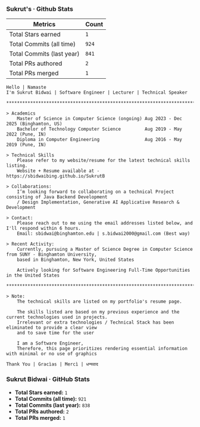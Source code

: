 <!-- GITHUB-STATS:START -->
### Sukrut's · Github Stats
 | Metrics                    | Count |
 |----------------------------|-------|
| Total Stars earned         | `1` |
| Total Commits (all time)   | `924` |
| Total Commits (last year)  | `841` |
| Total PRs authored         | `2` |
| Total PRs merged           | `1` |
<!-- GITHUB-STATS:END -->



```
Hello | Namaste
I'm Sukrut Bidwai | Software Engineer | Lecturer | Technical Speaker

**************************************************************************************************************

> Academics
    Master of Science in Computer Science (ongoing) Aug 2023 - Dec 2025 (Binghamton, US)
    Bachelor of Technology Computer Science         Aug 2019 - May 2022 (Pune, IN)
    Diploma in Computer Engineering                 Aug 2016 - May 2019 (Pune, IN)

> Technical Skills
    Please refer to my website/resume for the latest technical skills listing. 
    Website + Resume available at - https://sbidwaibing.github.io/SukrutB

> Collaborations:
    I’m looking forward to collaborating on a technical Project consisting of Java Backend Development 
    / Design Implementation, Generative AI Applicative Research & Development

> Contact:
    Please reach out to me using the email addresses listed below, and I'll respond within 6 hours.
    Email: sbidwai@binghamton.edu | s.bidwai2000@gmail.com (Best way)

> Recent Activity:
    Currently, pursuing a Master of Science Degree in Computer Science from SUNY - Binghamton University, 
    based in Binghamton, New York, United States
    
    Actively looking for Software Engineering Full-Time Opportunities in the United States

**************************************************************************************************************

> Note:
    The technical skills are listed on my portfolio's resume page.

    The skills listed are based on my previous experience and the current technologies used in projects. 
    Irrelevant or extra technologies / Technical Stack has been eliminated to provide a clear view 
    and to save time for the user

    I am a Software Engineer,
    Therefore, this page prioritizes rendering essential information with minimal or no use of graphics 

Thank You | Gracìas | Mercì | धन्यवाद

```

<!-- GITHUB-STATS:START -->
### Sukrut Bidwai · GitHub Stats
- **Total Stars earned:** `1`
- **Total Commits (all time):** `921`
- **Total Commits (last year):** `838`
- **Total PRs authored:** `2`
- **Total PRs merged:** `1`
<!-- GITHUB-STATS:END -->


